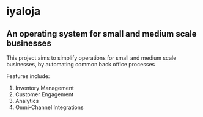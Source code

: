 # iyaloja
## An operating system for small and medium scale businesses

This project aims to simplify operations for small and medium scale businesses,
by automating common back office processes

Features include:

1. Inventory Management
2. Customer Engagement
3. Analytics
4. Omni-Channel Integrations
